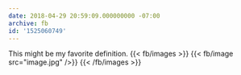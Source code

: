 ```yaml
---
date: 2018-04-29 20:59:09.000000000 -07:00
archive: fb
id: '1525060749'
---
```


This might be my favorite definition.
{{< fb/images >}}
{{< fb/image src="image.jpg" />}}
{{< /fb/images >}}
